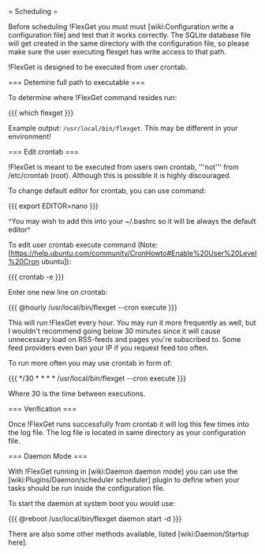 = Scheduling =

Before scheduling !FlexGet you must must [wiki:Configuration write a configuration file] and test that it works correctly.  The SQLite database file will get created in the same directory with the configuration file, so please make sure the user executing flexget has write access to that path.

!FlexGet is designed to be executed from user crontab.

=== Detemine full path to executable ===

To determine where !FlexGet command resides run:

{{{
which flexget
}}}

Example output: `/usr/local/bin/flexget`. This may be different in your environment!

=== Edit crontab ===

!FlexGet is meant to be executed from users own crontab, '''not''' from /etc/crontab (root). Although this is possible it is highly discouraged.

To change default editor for crontab, you can use command:

{{{
export EDITOR=nano
}}}

^You may wish to add this into your ~/.bashrc so it will be always the default editor^

To edit user crontab execute command (Note: [https://help.ubuntu.com/community/CronHowto#Enable%20User%20Level%20Cron ubuntu]):

{{{
crontab -e
}}}

Enter one new line on crontab:

{{{
@hourly /usr/local/bin/flexget --cron execute
}}}

This will run !FlexGet every hour. You may run it more frequently as well, but I wouldn't recommend going below 30 minutes since it will cause unnecessary load on RSS-feeds and pages you're subscribed to. Some feed providers even ban your IP if you request feed too often.

To run more often you may use crontab in form of:

{{{
*/30 * * * * /usr/local/bin/flexget --cron execute
}}}

Where 30 is the time between executions.

=== Verification ===

Once !FlexGet runs successfully from crontab it will log this few times into the log file. The log file is located in same directory as your configuration file.

=== Daemon Mode ===

With !FlexGet running in [wiki:Daemon daemon mode] you can use the [wiki:Plugins/Daemon/scheduler scheduler] plugin to define when your tasks should be run inside the configuration file.

To start the daemon at system boot you would use:

{{{
@reboot /usr/local/bin/flexget daemon start -d
}}}

There are also some other methods available, listed [wiki:Daemon/Startup here].